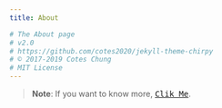 ```yaml
---
title: About

# The About page
# v2.0
# https://github.com/cotes2020/jekyll-theme-chirpy
# © 2017-2019 Cotes Chung
# MIT License
---
```


> **Note**: If you want to know more, <a href="http://jongsky.github.io/"><kbd>Clik Me</kbd></a>.